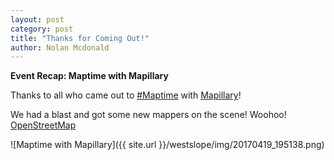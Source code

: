 ```yaml
---
layout: post
category: post
title: "Thanks for Coming Out!"
author: Nolan Mcdonald
---
```

**Event Recap: Maptime with Mapillary**

Thanks to all who came out to [#Maptime](https://www.facebook.com/hashtag/maptime?source=feed_text&story_id=1045423512226537) with [Mapillary](https://www.facebook.com/mapillary/)!

We had a blast and got some new mappers on the scene! Woohoo!
[OpenStreetMap](https://www.facebook.com/OpenStreetMap/)

![Maptime with Mapillary]({{ site.url }}/westslope/img/20170419_195138.png)
